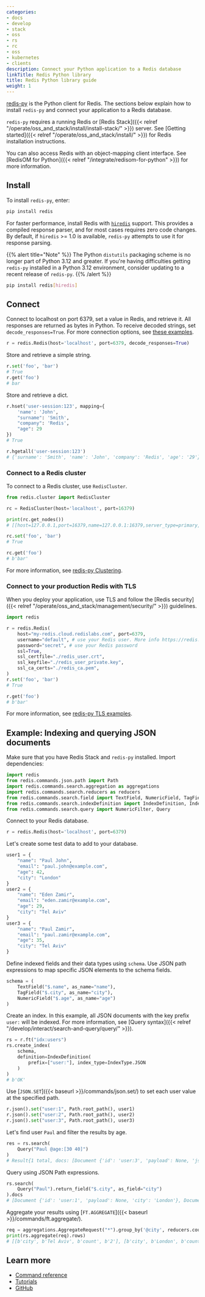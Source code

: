 ```yaml
---
categories:
- docs
- develop
- stack
- oss
- rs
- rc
- oss
- kubernetes
- clients
description: Connect your Python application to a Redis database
linkTitle: Redis Python library
title: Redis Python library guide
weight: 1
---
```


[redis-py](https://github.com/redis/redis-py) is the Python client for Redis. 
The sections below explain how to install `redis-py` and connect your application
to a Redis database.

`redis-py` requires a running Redis or [Redis Stack]({{< relref "/operate/oss_and_stack/install/install-stack/" >}}) server. See [Getting started]({{< relref "/operate/oss_and_stack/install/" >}}) for Redis installation instructions.

You can also access Redis with an object-mapping client interface. See
[RedisOM for Python]({{< relref "/integrate/redisom-for-python" >}})
for more information.

## Install

To install `redis-py`, enter:

```bash
pip install redis
```

For faster performance, install Redis with [`hiredis`](https://github.com/redis/hiredis) support. This provides a compiled response parser, and for most cases requires zero code changes. By default, if `hiredis` >= 1.0 is available, `redis-py` attempts to use it for response parsing.

{{% alert title="Note" %}}
The Python `distutils` packaging scheme is no longer part of Python 3.12 and greater. If you're having difficulties getting `redis-py` installed in a Python 3.12 environment, consider updating to a recent release of `redis-py`.
{{% /alert %}}

```bash
pip install redis[hiredis]
```

## Connect

Connect to localhost on port 6379, set a value in Redis, and retrieve it. All responses are returned as bytes in Python. To receive decoded strings, set `decode_responses=True`. For more connection options, see [these examples](https://redis.readthedocs.io/en/stable/examples.html).

```python
r = redis.Redis(host='localhost', port=6379, decode_responses=True)
```

Store and retrieve a simple string.

```python
r.set('foo', 'bar')
# True
r.get('foo')
# bar
```

Store and retrieve a dict.

```python
r.hset('user-session:123', mapping={
    'name': 'John',
    "surname": 'Smith',
    "company": 'Redis',
    "age": 29
})
# True

r.hgetall('user-session:123')
# {'surname': 'Smith', 'name': 'John', 'company': 'Redis', 'age': '29'}
```

### Connect to a Redis cluster

To connect to a Redis cluster, use `RedisCluster`.

```python
from redis.cluster import RedisCluster

rc = RedisCluster(host='localhost', port=16379)

print(rc.get_nodes())
# [[host=127.0.0.1,port=16379,name=127.0.0.1:16379,server_type=primary,redis_connection=Redis<ConnectionPool<Connection<host=127.0.0.1,port=16379,db=0>>>], ...

rc.set('foo', 'bar')
# True

rc.get('foo')
# b'bar'
```
For more information, see [redis-py Clustering](https://redis-py.readthedocs.io/en/stable/clustering.html).

### Connect to your production Redis with TLS

When you deploy your application, use TLS and follow the [Redis security]({{< relref "/operate/oss_and_stack/management/security/" >}}) guidelines.

```python
import redis

r = redis.Redis(
    host="my-redis.cloud.redislabs.com", port=6379,
    username="default", # use your Redis user. More info https://redis.io/docs/latest/operate/oss_and_stack/management/security/acl/
    password="secret", # use your Redis password
    ssl=True,
    ssl_certfile="./redis_user.crt",
    ssl_keyfile="./redis_user_private.key",
    ssl_ca_certs="./redis_ca.pem",
)
r.set('foo', 'bar')
# True

r.get('foo')
# b'bar'
```
For more information, see [redis-py TLS examples](https://redis-py.readthedocs.io/en/stable/examples/ssl_connection_examples.html).

## Example: Indexing and querying JSON documents

Make sure that you have Redis Stack and `redis-py` installed. Import dependencies:

```python
import redis
from redis.commands.json.path import Path
import redis.commands.search.aggregation as aggregations
import redis.commands.search.reducers as reducers
from redis.commands.search.field import TextField, NumericField, TagField
from redis.commands.search.indexDefinition import IndexDefinition, IndexType
from redis.commands.search.query import NumericFilter, Query
```

Connect to your Redis database.

```python
r = redis.Redis(host='localhost', port=6379)
```

Let's create some test data to add to your database.

```python
user1 = {
    "name": "Paul John",
    "email": "paul.john@example.com",
    "age": 42,
    "city": "London"
}
user2 = {
    "name": "Eden Zamir",
    "email": "eden.zamir@example.com",
    "age": 29,
    "city": "Tel Aviv"
}
user3 = {
    "name": "Paul Zamir",
    "email": "paul.zamir@example.com",
    "age": 35,
    "city": "Tel Aviv"
}
```

Define indexed fields and their data types using `schema`. Use JSON path expressions to map specific JSON elements to the schema fields.

```python
schema = (
    TextField("$.name", as_name="name"), 
    TagField("$.city", as_name="city"), 
    NumericField("$.age", as_name="age")
)
```

Create an index. In this example, all JSON documents with the key prefix `user:` will be indexed. For more information, see [Query syntax]({{< relref "/develop/interact/search-and-query/query/" >}}). 

```python
rs = r.ft("idx:users")
rs.create_index(
    schema,
    definition=IndexDefinition(
        prefix=["user:"], index_type=IndexType.JSON
    )
)
# b'OK'
```

Use [`JSON.SET`]({{< baseurl >}}/commands/json.set/) to set each user value at the specified path.

```python
r.json().set("user:1", Path.root_path(), user1)
r.json().set("user:2", Path.root_path(), user2)
r.json().set("user:3", Path.root_path(), user3)
```

Let's find user `Paul` and filter the results by age.

```python
res = rs.search(
    Query("Paul @age:[30 40]")
)
# Result{1 total, docs: [Document {'id': 'user:3', 'payload': None, 'json': '{"name":"Paul Zamir","email":"paul.zamir@example.com","age":35,"city":"Tel Aviv"}'}]}
```

Query using JSON Path expressions.

```python
rs.search(
    Query("Paul").return_field("$.city", as_field="city")
).docs
# [Document {'id': 'user:1', 'payload': None, 'city': 'London'}, Document {'id': 'user:3', 'payload': None, 'city': 'Tel Aviv'}]
```

Aggregate your results using [`FT.AGGREGATE`]({{< baseurl >}}/commands/ft.aggregate/).

```python
req = aggregations.AggregateRequest("*").group_by('@city', reducers.count().alias('count'))
print(rs.aggregate(req).rows)
# [[b'city', b'Tel Aviv', b'count', b'2'], [b'city', b'London', b'count', b'1']]
```

## Learn more

* [Command reference](https://redis-py.readthedocs.io/en/stable/commands.html)
* [Tutorials](https://redis.readthedocs.io/en/stable/examples.html)
* [GitHub](https://github.com/redis/redis-py)
 
